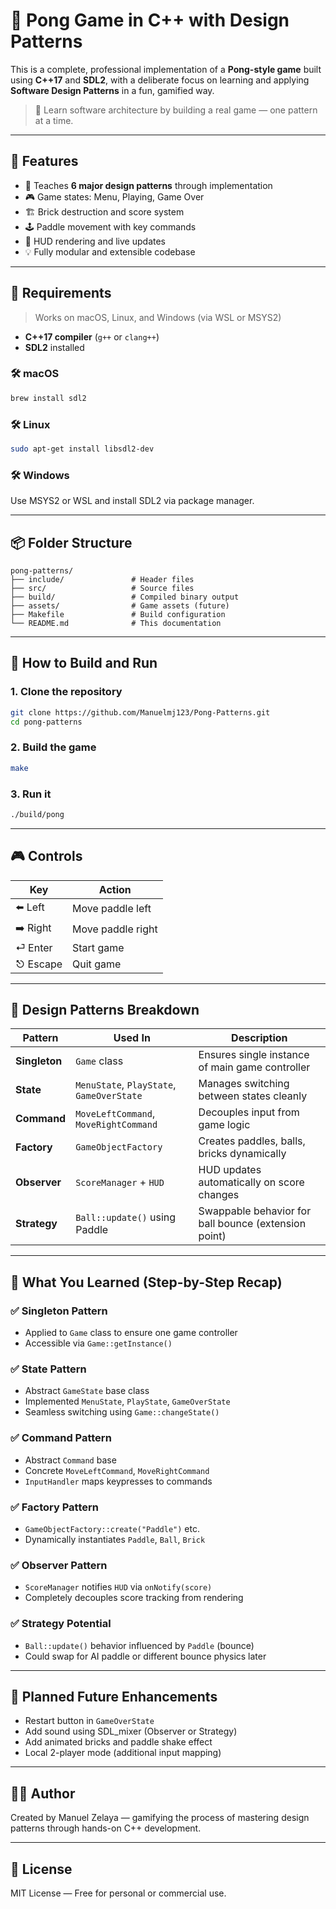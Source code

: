 # 🧱 Pong Game in C++ with Design Patterns

This is a complete, professional implementation of a **Pong-style game** built using **C++17** and **SDL2**, with a deliberate focus on learning and applying **Software Design Patterns** in a fun, gamified way.

> 🎯 Learn software architecture by building a real game — one pattern at a time.

---

## 🚀 Features

- 🧠 Teaches **6 major design patterns** through implementation
- 🎮 Game states: Menu, Playing, Game Over
- 🏗️ Brick destruction and score system
- 🕹️ Paddle movement with key commands
- 🔔 HUD rendering and live updates
- 💡 Fully modular and extensible codebase

---

## 🧰 Requirements

> Works on macOS, Linux, and Windows (via WSL or MSYS2)

- **C++17 compiler** (`g++` or `clang++`)
- **SDL2** installed

### 🛠️ macOS

```bash
brew install sdl2
```

### 🛠️ Linux

```bash
sudo apt-get install libsdl2-dev
```

### 🛠️ Windows

Use MSYS2 or WSL and install SDL2 via package manager.

---

## 📦 Folder Structure

```
pong-patterns/
├── include/               # Header files
├── src/                   # Source files
├── build/                 # Compiled binary output
├── assets/                # Game assets (future)
├── Makefile               # Build configuration
└── README.md              # This documentation
```

---

## 🏁 How to Build and Run

### 1. Clone the repository

```bash
git clone https://github.com/Manuelmj123/Pong-Patterns.git
cd pong-patterns
```

### 2. Build the game

```bash
make
```

### 3. Run it

```bash
./build/pong
```

---

## 🎮 Controls

| Key       | Action              |
|-----------|---------------------|
| ⬅️ Left    | Move paddle left     |
| ➡️ Right   | Move paddle right    |
| ⏎ Enter    | Start game           |
| ⎋ Escape   | Quit game            |

---

## 🧩 Design Patterns Breakdown

| Pattern       | Used In                         | Description |
|---------------|----------------------------------|-------------|
| **Singleton** | `Game` class                     | Ensures single instance of main game controller |
| **State**     | `MenuState`, `PlayState`, `GameOverState` | Manages switching between states cleanly |
| **Command**   | `MoveLeftCommand`, `MoveRightCommand` | Decouples input from game logic |
| **Factory**   | `GameObjectFactory`              | Creates paddles, balls, bricks dynamically |
| **Observer**  | `ScoreManager` + `HUD`           | HUD updates automatically on score changes |
| **Strategy**  | `Ball::update()` using Paddle    | Swappable behavior for ball bounce (extension point) |

---

## 🧠 What You Learned (Step-by-Step Recap)

### ✅ Singleton Pattern

- Applied to `Game` class to ensure one game controller
- Accessible via `Game::getInstance()`

### ✅ State Pattern

- Abstract `GameState` base class
- Implemented `MenuState`, `PlayState`, `GameOverState`
- Seamless switching using `Game::changeState()`

### ✅ Command Pattern

- Abstract `Command` base
- Concrete `MoveLeftCommand`, `MoveRightCommand`
- `InputHandler` maps keypresses to commands

### ✅ Factory Pattern

- `GameObjectFactory::create("Paddle")` etc.
- Dynamically instantiates `Paddle`, `Ball`, `Brick`

### ✅ Observer Pattern

- `ScoreManager` notifies `HUD` via `onNotify(score)`
- Completely decouples score tracking from rendering

### ✅ Strategy Potential

- `Ball::update()` behavior influenced by `Paddle` (bounce)
- Could swap for AI paddle or different bounce physics later

---

## 🧪 Planned Future Enhancements

- Restart button in `GameOverState`
- Add sound using SDL_mixer (Observer or Strategy)
- Add animated bricks and paddle shake effect
- Local 2-player mode (additional input mapping)

---

## 👨‍💻 Author

Created by Manuel Zelaya — gamifying the process of mastering design patterns through hands-on C++ development.

---

## 📜 License

MIT License — Free for personal or commercial use.